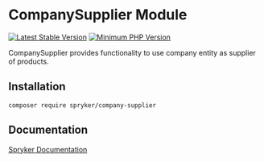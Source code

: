 # CompanySupplier Module
[![Latest Stable Version](https://poser.pugx.org/spryker/company-supplier/v/stable.svg)](https://packagist.org/packages/spryker/company-supplier)
[![Minimum PHP Version](https://img.shields.io/badge/php-%3E%3D%208.2-8892BF.svg)](https://php.net/)

CompanySupplier provides functionality to use company entity as supplier of products.

## Installation

```
composer require spryker/company-supplier
```

## Documentation

[Spryker Documentation](https://docs.spryker.com)
